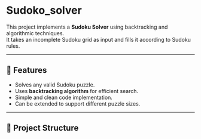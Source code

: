 # Sudoko_solver


This project implements a **Sudoku Solver** using backtracking and algorithmic techniques.  
It takes an incomplete Sudoku grid as input and fills it according to Sudoku rules.

---

## 🚀 Features
- Solves any valid Sudoku puzzle.
- Uses **backtracking algorithm** for efficient search.
- Simple and clean code implementation.
- Can be extended to support different puzzle sizes.

---

## 📂 Project Structure
